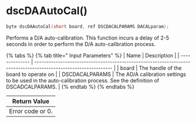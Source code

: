 # dscDAAutoCal()

```c
byte dscDAAutoCal(short board, ref DSCDACALPARAMS DACALparam);
```

Performs a D/A auto-calibration. This function incurs a delay of 2-5 seconds in order to perform the D/A auto-calibration process.

{% tabs %}
{% tab title=" Input Parameters" %}
| Name           | Description                                                                                                     |
| -------------- | --------------------------------------------------------------------------------------------------------------- |
| board          | The handle of the board to operate on                                                                           |
| DSCDACALPARAMS | The AD/A calibration settings to be used in the auto-calibration process. See the definition of DSCADCALPARAMS. |
{% endtab %}
{% endtabs %}

| Return Value     |
| ---------------- |
| Error code or 0. |
